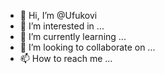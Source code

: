 
- 👋 Hi, I’m @Ufukovi
- 👀 I’m interested in ...
- 🌱 I’m currently learning ...
- 💞️ I’m looking to collaborate on ...
- 📫 How to reach me ...

<!---
Ufukovi/Ufukovi is a ✨ special ✨ repository because its `README.md` (this file) appears on your GitHub profile.
You can click the Preview link to take a look at your changes.
--->
